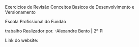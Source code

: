 Exercicíos de Revisão
Conceitos Basicos de Desenvolvimento e Versionamento

Escola Profissional do Fundão

trabalho Realizador por.
-Alexandre Bento | 2º PI

Link do website: 
